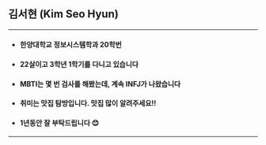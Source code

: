 ## 김서현 (Kim Seo Hyun) 
---
+ #### 한양대학교 정보시스템학과 20학번
+ #### 22살이고 3학년 1학기를 다니고 있습니다 
+ #### MBTI는 몇 번 검사를 해봤는데, 계속 INFJ가 나왔습니다
+ #### 취미는 맛집 탐방입니다. 맛집 많이 알려주세요!!
+ #### 1년동안 잘 부탁드립니다 :blush:
---
